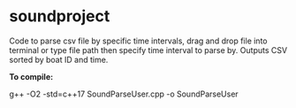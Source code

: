 # soundproject
Code to parse csv file by specific time intervals, drag and drop file into terminal or type file path then specify time interval to parse by. Outputs CSV sorted by boat ID and time.

<b>To compile:</b>

g++ -O2 -std=c++17 SoundParseUser.cpp -o SoundParseUser
